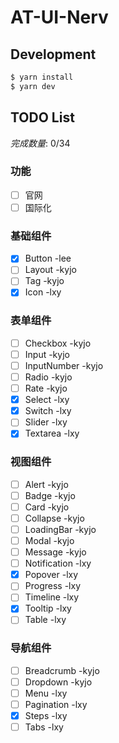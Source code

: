 # AT-UI-Nerv

## Development

```bash
$ yarn install
$ yarn dev
```

## TODO List

*完成数量*: 0/34

### 功能 
- [ ] 官网
- [ ] 国际化

### 基础组件 
- [x] Button -lee    
- [ ] Layout  -kyjo   
- [ ] Tag -kyjo       
- [x] Icon -lxy      

### 表单组件 
- [ ] Checkbox -kyjo     
- [ ] Input  -kyjo    
- [ ] InputNumber -kyjo     
- [ ] Radio -kyjo    
- [ ] Rate -kyjo     
- [x] Select -lxy      
- [x] Switch -lxy    
- [ ] Slider -lxy    
- [x] Textarea -lxy

### 视图组件 
- [ ] Alert -kyjo 
- [ ] Badge -kyjo    
- [ ] Card -kyjo    
- [ ] Collapse -kyjo  
- [ ] LoadingBar -kyjo    
- [ ] Modal -kyjo    
- [ ] Message -kyjo  
- [ ] Notification -lxy    
- [x] Popover -lxy    
- [ ] Progress -lxy    
- [ ] Timeline -lxy    
- [x] Tooltip -lxy    
- [ ] Table -lxy    

### 导航组件 
- [ ] Breadcrumb -kyjo  
- [ ] Dropdown  -kyjo   
- [ ] Menu -lxy    
- [ ] Pagination -lxy    
- [x] Steps -lxy    
- [ ] Tabs -lxy    
